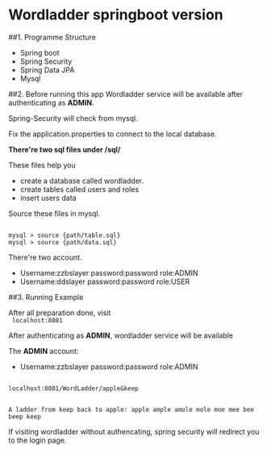 # Wordladder springboot version

##1. Programme Structure
- Spring boot
- Spring Security
- Spring Data JPA
- Mysql

##2. Before running this app
Wordladder service will be available after authenticating as <b>ADMIN</b>.

Spring-Security will check from mysql.

Fix the application.properties to connect to the local database.

<b>There're two sql files under /sql/</b>

These files help you 
- create a database called wordladder.
- create tables called users and roles
- insert users data

Source these files in mysql.

<code>
mysql > source {path/table.sql}
mysql > source {path/data.sql}
</code>

There're two account.
- Username:zzbslayer password:password role:ADMIN
- Username:ddslayer password:password role:USER


##3. Running Example

After all preparation done, visit\
<code>
localhost:8081
</code>

After authenticating as <b>ADMIN</b>, wordladder service will be available

The <b>ADMIN</b> account:
- Username:zzbslayer password:password role:ADMIN

<code>
localhost:8081/WordLadder/apple&keep

A ladder from keep back to apple: apple ample amole mole moe mee bee beep keep
</code>

If visiting wordladder without authencating, spring security will redirect you to the login page.